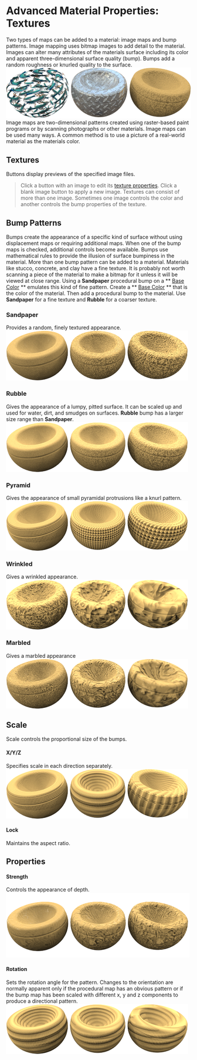 ---
---


# Advanced Material Properties: Textures
Two types of maps can be added to a material: image maps and bump patterns. Image mapping uses bitmap images to add detail to the material. Images can alter many attributes of the materials surface including its color and apparent three-dimensional surface quality (bump). Bumps add a random roughness or knurled quality to the surface.
![textures.png](textures.png)
Image maps are two-dimensional patterns created using raster-based paint programs or by scanning photographs or other materials. Image maps can be used many ways. A common method is to use a picture of a real-world material as the materials color.

## Textures
Buttons display previews of the specified image files.
> Click a button with an image to edit its [texture properties](texture-properties-main.html). Click a blank image button to apply a new image.
Textures can consist of more than one image. Sometimes one image controls the color and another controls the bump properties of the texture.

## Bump Patterns
Bumps create the appearance of a specific kind of surface without using displacement maps or requiring additional maps. When one of the bump maps is checked, additional controls become available. Bumps use mathematical rules to provide the illusion of surface bumpiness in the material. More than one bump pattern can be added to a material.
Materials like stucco, concrete, and clay have a fine texture. It is probably not worth scanning a piece of the material to make a bitmap for it unless it will be viewed at close range. Using a **Sandpaper** procedural bump on a ** [Base Color](advanced-material-properties-main.html#color) ** emulates this kind of fine pattern. Create a ** [Base Color](advanced-material-properties-main.html#color) ** that is the color of the material. Then add a procedural bump to the material. Use **Sandpaper** for a fine texture and **Rubble** for a coarser texture.

### Sandpaper
Provides a random, finely textured appearance.
![sandpaper.png](sandpaper.png)

### Rubble
Gives the appearance of a lumpy, pitted surface. It can be scaled up and used for water, dirt, and smudges on surfaces. **Rubble** bump has a larger size range than **Sandpaper**.
![rubble.png](rubble.png)

### Pyramid
Gives the appearance of small pyramidal protrusions like a knurl pattern.
![pyramid.png](pyramid.png)

### Wrinkled
Gives a wrinkled appearance.
![wrinkled.png](wrinkled.png)

### Marbled
Gives a marbled appearance
![marbled.png](marbled.png)

## Scale
Scale controls the proportional size of the bumps.

#### X/Y/Z
Specifies scale in each direction separately.
![texturescalexy.png](texturescalexy.png)

#### Lock
Maintains the aspect ratio.

## Properties

#### Strength
Controls the appearance of depth.
![texturestrength.png](texturestrength.png)

#### Rotation
Sets the rotation angle for the pattern.
Changes to the orientation are normally apparent only if the procedural map has an obvious pattern or if the bump map has been scaled with different x, y and z components to produce a directional pattern.
![texturerotated.png](texturerotated.png)
